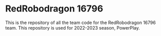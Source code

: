 # RedRobodragon 16796

This is the repository of all the team code for the RedRobodragon 16796 team. This repository is
used for 2022-2023 season, PowerPlay.